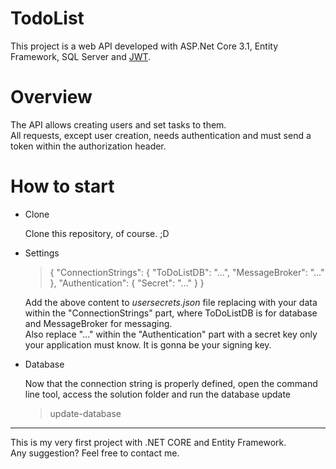 # TodoList

This project is a web API developed with ASP.Net Core 3.1, Entity Framework, SQL Server and [JWT](https://jwt.io/).

# Overview
The API allows creating users and set tasks to them.  
All requests, except user creation, needs authentication and must send a token within the authorization header. 

# How to start

* Clone

    Clone this repository, of course. ;D

* Settings
    > { "ConnectionStrings": { "ToDoListDB": "...", "MessageBroker": "..." }, "Authentication": { "Secret": "..." } }   
    
    Add the above content to *usersecrets.json* file replacing with your data within the "ConnectionStrings" part, where ToDoListDB is for database and MessageBroker for messaging.    
    Also replace "..." within the "Authentication" part with a secret key only your application must know. It is gonna be your signing key.
    
* Database
    
    Now that the connection string is properly defined, open the command line tool, access the solution folder and run the database update
    
    > update-database   
           
***    
This is my very first project with .NET CORE and Entity Framework.  
Any suggestion? Feel free to contact me.
